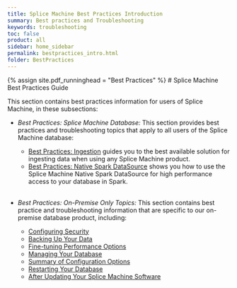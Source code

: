 ```yaml
---
title: Splice Machine Best Practices Introduction
summary: Best practices and Troubleshooting
keywords: troubleshooting
toc: false
product: all
sidebar: home_sidebar
permalink: bestpractices_intro.html
folder: BestPractices
---
```

<section>
<div class="TopicContent" data-swiftype-index="true" markdown="1">
{% assign site.pdf_runninghead = "Best Practices" %}
# Splice Machine Best Practices Guide

This section contains best practices information for users of Splice Machine, in these subsections:

*   *Best Practices: Splice Machine Database:*
    This section provides best practices and troubleshooting topics that apply to all users of the Splice Machine database:
    * [Best Practices: Ingestion](bestpractices_ingest_overview.html) guides you to the best available solution for ingesting data when using any Splice Machine product.
    * [Best Practices: Native Spark DataSource](bestpractices_sparkadapter_intro.html) shows you how to use the Splice Machine Native Spark DataSource for high performance access to your database in Spark.
<br /><br />

*   *Best Practices: On-Premise Only Topics:*
    This section contains best practice and troubleshooting information that are specific to our on-premise database product, including:
    * [Configuring Security](bestpractices_onprem_security.html)
    * [Backing Up Your Data](bestpractices_onprem_backups.html)
    * [Fine-tuning Performance Options](bestpractices_onprem_configperf.html)
    * [Managing Your Database](bestpractices_onprem_maintenance.html)
    * [Summary of Configuration Options](bestpractices_onprem_configoptions.html)
    * [Restarting Your Database](bestpractices_onprem_restarts.html)
    * [After Updating Your Splice Machine Software](bestpractices_onprem_updating.html)



</div>
</section>
